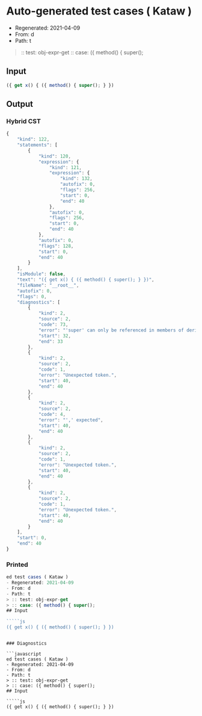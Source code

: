 # Auto-generated test cases ( Kataw )
- Regenerated: 2021-04-09
- From: d
- Path: t
> :: test: obj-expr-get
> :: case: ({ method() { super();
## Input

`````js
({ get x() { ({ method() { super(); } })
`````

## Output

### Hybrid CST

```javascript
{
    "kind": 122,
    "statements": [
        {
            "kind": 120,
            "expression": {
                "kind": 121,
                "expression": {
                    "kind": 132,
                    "autofix": 0,
                    "flags": 256,
                    "start": 0,
                    "end": 40
                },
                "autofix": 0,
                "flags": 256,
                "start": 0,
                "end": 40
            },
            "autofix": 0,
            "flags": 128,
            "start": 0,
            "end": 40
        }
    ],
    "isModule": false,
    "text": "({ get x() { ({ method() { super(); } })",
    "fileName": "__root__",
    "autofix": 0,
    "flags": 0,
    "diagnostics": [
        {
            "kind": 2,
            "source": 2,
            "code": 73,
            "error": "'super' can only be referenced in members of derived classes or object literal expressions",
            "start": 32,
            "end": 33
        },
        {
            "kind": 2,
            "source": 2,
            "code": 1,
            "error": "Unexpected token.",
            "start": 40,
            "end": 40
        },
        {
            "kind": 2,
            "source": 2,
            "code": 4,
            "error": "',' expected",
            "start": 40,
            "end": 40
        },
        {
            "kind": 2,
            "source": 2,
            "code": 1,
            "error": "Unexpected token.",
            "start": 40,
            "end": 40
        },
        {
            "kind": 2,
            "source": 2,
            "code": 1,
            "error": "Unexpected token.",
            "start": 40,
            "end": 40
        }
    ],
    "start": 0,
    "end": 40
}
```

### Printed

```javascript
ed test cases ( Kataw )
- Regenerated: 2021-04-09
- From: d
- Path: t
> :: test: obj-expr-get
> :: case: ({ method() { super();
## Input

`````js
({ get x() { ({ method() { super(); } })
`````
```

### Diagnostics

```javascript
ed test cases ( Kataw )
- Regenerated: 2021-04-09
- From: d
- Path: t
> :: test: obj-expr-get
> :: case: ({ method() { super();
## Input

`````js
({ get x() { ({ method() { super(); } })
`````
```

